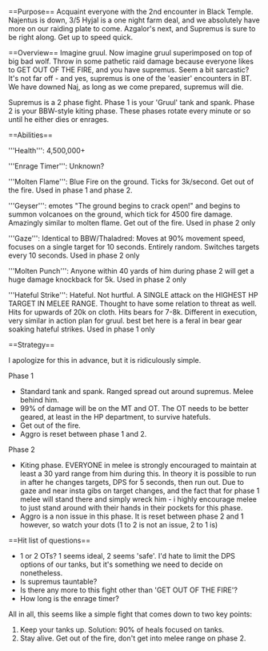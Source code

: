 ==Purpose==
Acquaint everyone with the 2nd encounter in Black Temple. Najentus is down, 3/5 Hyjal is a one night farm deal, and we absolutely have more on our raiding plate to come. Azgalor's next, and Supremus is sure to be right along. Get up to speed quick.

==Overview==
Imagine gruul. Now imagine gruul superimposed on top of big bad wolf. Throw in some pathetic raid damage because everyone likes to GET OUT OF THE FIRE, and you have supremus. Seem a bit sarcastic? It's not far off - and yes, supremus is one of the 'easier' encounters in BT. We have downed Naj, as long as we come prepared, supremus will die.

Supremus is a 2 phase fight. Phase 1 is your 'Gruul' tank and spank. Phase 2 is your BBW-style kiting phase. These phases rotate every minute or so until he either dies or enrages.

==Abilities==

'''Health''': 4,500,000+

'''Enrage Timer''': Unknown?

'''Molten Flame''': Blue Fire on the ground. Ticks for 3k/second. Get out of the fire. Used in phase 1 and phase 2.

'''Geyser''': emotes "The ground begins to crack open!" and begins to summon volcanoes on the ground, which tick for 4500 fire damage. Amazingly similar to molten flame. Get out of the fire. Used in phase 2 only

'''Gaze''': Identical to BBW/Thaladred: Moves at 90% movement speed, focuses on a single target for 10 seconds. Entirely random. Switches targets every 10 seconds. Used in phase 2 only

'''Molten Punch''': Anyone within 40 yards of him during phase 2 will get a huge damage knockback for 5k. Used in phase 2 only

'''Hateful Strike''': Hateful. Not hurtful. A SINGLE attack on the HIGHEST HP TARGET IN MELEE RANGE. Thought to have some relation to threat as well. Hits for upwards of 20k on cloth. Hits bears for 7-8k. Different in execution, very similar in action plan for gruul. best bet here is a feral in bear gear soaking hateful strikes. Used in phase 1 only

==Strategy==

I apologize for this in advance, but it is ridiculously simple.

Phase 1
- Standard tank and spank. Ranged spread out around supremus. Melee behind him. 
- 99% of damage will be on the MT and OT. The OT needs to be better geared, at least in the HP department, to survive hatefuls. 
- Get out of the fire. 
- Aggro is reset between phase 1 and 2.

Phase 2
- Kiting phase. EVERYONE in melee is strongly encouraged to maintain at least a 30 yard range from him during this. In theory it is possible to run in after he changes targets, DPS for 5 seconds, then run out. Due to gaze and near insta gibs on target changes, and the fact that for phase 1 melee will stand there and simply wreck him - i highly encourage melee to just stand around with their hands in their pockets for this phase.
- Aggro is a non issue in this phase. It is reset between phase 2 and 1 however, so watch your dots (1 to 2 is not an issue, 2 to 1 is)


==Hit list of questions==
- 1 or 2 OTs? 1 seems ideal, 2 seems 'safe'. I'd hate to limit the DPS options of our tanks, but it's something we need to decide on nonetheless.
- Is supremus tauntable?
- Is there any more to this fight other than 'GET OUT OF THE FIRE'?
- How long is the enrage timer?

All in all, this seems like a simple fight that comes down to two key points:

1. Keep your tanks up. Solution: 90% of heals focused on tanks.
2. Stay alive. Get out of the fire, don't get into melee range on phase 2.